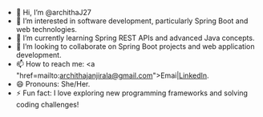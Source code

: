 - 👋 Hi, I’m @archithaJ27
- 👀 I’m interested in software development, particularly Spring Boot and web technologies.
- 🌱 I’m currently learning Spring REST APIs and advanced Java concepts.
- 💞️ I’m looking to collaborate on Spring Boot projects and web application development.
- 📫 How to reach me: <a "href=mailto:archithajanjirala@gmail.com">Emai</a>|<a href="https://www.linkedin.com/in/architha-janjirala/">LinkedIn</a>.
- 😄 Pronouns: She/Her.
- ⚡ Fun fact:  I love exploring new programming frameworks and solving coding challenges!

<!---
archithaJ27/archithaJ27 is a ✨ special ✨ repository because its `README.md` (this file) appears on your GitHub profile.
You can click the Preview link to take a look at your changes.
--->
